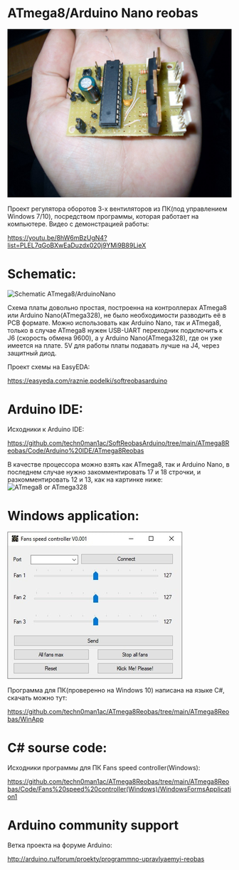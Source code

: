 # ATmega8/Arduino Nano reobas

![Board photo](https://raw.githubusercontent.com/techn0man1ac/ATmega8Reobas/main/ATmega8Reobas/Img/Photo.jpg "Board photo")

Проект регулятора оборотов 3-х вентиляторов из ПК(под управлением Windows 7/10), посредством программы, которая работает на компьютере. Видео с демонстрацией работы:

https://youtu.be/8hW6mBzUgN4?list=PLEL7qGoBXwEaDuzdx020j9YMi9B89LieX

# Schematic:

![Schematic ATmega8/ArduinoNano](https://raw.githubusercontent.com/techn0man1ac/SoftReobasArduino/main/ATmega8Reobas/Img/Schematic_SoftReobasArduino_2021-02-25.png "Schematic ATmega8/ArduinoNano")

Схема платы довольно простая, построенна на контроллерах ATmega8 или Arduino Nano(ATmega328), не было необходимости разводить её в PCB формате. 
Можно использовать как Arduino Nano, так и ATmega8, только в случае ATmega8 нужен USB-UART переходник подключить к J6 (скорость обмена 9600), а у Arduino Nano(ATmega328), где он уже имеется на плате. 5V для работы платы подавать лучше на J4, через защитный диод. 

Проект схемы на EasyEDA:

https://easyeda.com/raznie.podelki/softreobasarduino

# Arduino IDE:

Исходники к Arduino IDE:

https://github.com/techn0man1ac/SoftReobasArduino/tree/main/ATmega8Reobas/Code/Arduino%20IDE/ATmega8Reobas

В качестве процессора можно взять как ATmega8, так и Arduino Nano, в последнем случае нужно закомментировать 17 и 18 строчки, и разкомментировать 12 и 13, как на картинке ниже:
![ATmega8 or ATmega328](https://raw.githubusercontent.com/techn0man1ac/SoftReobasArduino/main/ATmega8Reobas/Img/8or328.png "ATmega8 or ATmega328")

# Windows application:
 
![Windows10 screenshot app](https://raw.githubusercontent.com/techn0man1ac/ATmega8Reobas/main/ATmega8Reobas/Img/Win10Scrn.jpg "Windows10 screenshot app")

Программа для ПК(проверенно на Windows 10) написана на языке С#, скачать можно тут:

https://github.com/techn0man1ac/ATmega8Reobas/tree/main/ATmega8Reobas/WinApp

# С# sourse code:

Исходники программы для ПК Fans speed controller(Windows):

https://github.com/techn0man1ac/ATmega8Reobas/tree/main/ATmega8Reobas/Code/Fans%20speed%20controller(Windows)/WindowsFormsApplication1


# Arduino community support

Ветка проекта на форуме Arduino:

http://arduino.ru/forum/proekty/programmno-upravlyaemyi-reobas
